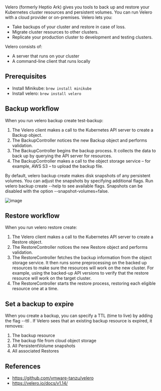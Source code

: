 Velero (formerly Heptio Ark) gives you tools to back up and restore your Kubernetes cluster resources and persistent volumes. You can run Velero with a cloud provider or on-premises. Velero lets you:

- Take backups of your cluster and restore in case of loss.
- Migrate cluster resources to other clusters.
- Replicate your production cluster to development and testing clusters.

Velero consists of:

- A server that runs on your cluster
- A command-line client that runs locally

## Prerequisites
- Install Minikube: `brew install minikube`
- Install velero: `brew install velero`

## Backup workflow
When you run velero backup create test-backup:

1. The Velero client makes a call to the Kubernetes API server to create a Backup object.
2. The BackupController notices the new Backup object and performs validation.
3. The BackupController begins the backup process. It collects the data to back up by querying the API server for resources.
4. The BackupController makes a call to the object storage service – for example, AWS S3 – to upload the backup file.

By default, velero backup create makes disk snapshots of any persistent volumes. You can adjust the snapshots by specifying additional flags. Run velero backup create --help to see available flags. Snapshots can be disabled with the option --snapshot-volumes=false.

![image](https://github.com/user-attachments/assets/a0cdacb6-15b0-407e-a89a-e09e23eee63c)

## Restore workflow
When you run velero restore create:

1. The Velero client makes a call to the Kubernetes API server to create a Restore object.
2. The RestoreController notices the new Restore object and performs validation.
3. The RestoreController fetches the backup information from the object storage service. It then runs some preprocessing on the backed up resources to make sure the resources will work on the new cluster. For example, using the backed-up API versions to verify that the restore resource will work on the target cluster.
4. The RestoreController starts the restore process, restoring each eligible resource one at a time.

## Set a backup to expire
When you create a backup, you can specify a TTL (time to live) by adding the flag --ttl <DURATION>. If Velero sees that an existing backup resource is expired, it removes:

1. The backup resource
2. The backup file from cloud object storage
3. All PersistentVolume snapshots
4. All associated Restores

## References
- https://github.com/vmware-tanzu/velero
- https://velero.io/docs/v1.14/

